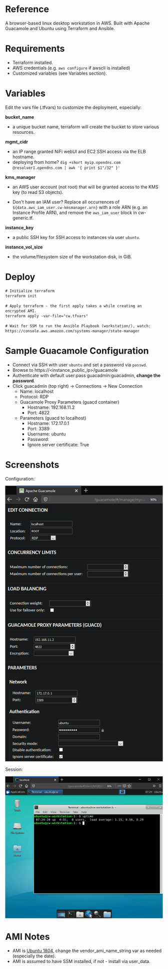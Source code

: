 # Reference
A browser-based linux desktop workstation in AWS. Built with Apache Guacamole and Ubuntu using Terraform and Ansible.

# Requirements
- Terraform installed.
- AWS credentials (e.g. `aws configure` if awscli is installed)
- Customized variables (see Variables section).

# Variables
Edit the vars file (.tfvars) to customize the deployment, especially:

**bucket_name**

- a unique bucket name, terraform will create the bucket to store various resources.

**mgmt_cidr**

- an IP range granted NiFi webUI and EC2 SSH access via the ELB hostname.
- deploying from home? `dig +short myip.opendns.com @resolver1.opendns.com | awk '{ print $1"/32" }'`

**kms_manager**

- an AWS user account (not root) that will be granted access to the KMS key (to read S3 objects).

- Don't have an IAM user? Replace all occurrences of `${data.aws_iam_user.cw-kmsmanager.arn}` with a role ARN (e.g. an Instance Profile ARN), and remove the `aws_iam_user` block in cw-generic.tf.

**instance_key**

- a public SSH key for SSH access to instances via user `ubuntu`.

**instance_vol_size**

- the volume/filesystem size of the workstation disk, in GiB.

# Deploy
```
# Initialize terraform
terraform init

# Apply terraform - the first apply takes a while creating an encrypted AMI.
terraform apply -var-file="cw.tfvars"

# Wait for SSM to run the Ansible Playbook (workstation/), watch:
https://console.aws.amazon.com/systems-manager/state-manager
```

# Sample Guacamole Configuration
- Connect via SSH with user `ubuntu` and set a password via `passwd`.
- Browse to https://<instance_public_ip>/guacamole
- Authenticate with default user:pass guacadmin:guacadmin, **change the password**.
- Click guacadmin (top right) -> Connections -> New Connection
  - Name: localhost
  - Protocol: RDP
  - Guacamole Proxy Parameters (guacd container)
    - Hostname: 192.168.11.2
    - Port: 4822
  - Parameters (guacd to localhost)
    - Hostname: 172.17.0.1
    - Port: 3389
    - Username: ubuntu
    - Password: <some password>
    - Ignore server certificate: True

# Screenshots
Configuration:

![Configuration](sample_configuration.png)

Session:

![Session](sample_session.png)

# AMI Notes
- AMI is [Ubuntu 1804](https://cloud-images.ubuntu.com/locator/ec2/), change the vendor_ami_name_string var as needed (especially the date).
- AMI is assumed to have SSM installed, if not - install via user_data.
